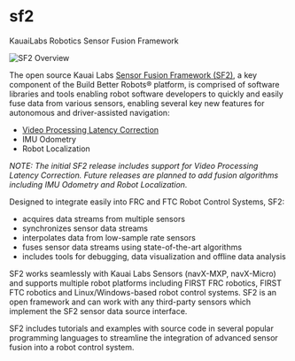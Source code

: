 # sf2
KauaiLabs Robotics Sensor Fusion Framework

![SF2 Overview](http://sf2.kauailabs.com/wp-content/uploads/2016/12/SF2_Overview.png)

The open source Kauai Labs [Sensor Fusion Framework (SF2)](http://sf2.kauailabs.com), a key component of the Build Better Robots® platform, is comprised of software libraries and tools enabling robot software developers to quickly and easily fuse data from various sensors, enabling several key new features for autonomous and driver-assisted navigation:

- [Video Processing Latency Correction](http://sf2.kauailabs.com/examples/video-processing-latency-correction/)
- IMU Odometry
- Robot Localization

<i>NOTE:  The initial SF2 release includes support for Video Processing Latency Correction.  Future releases are planned to add fusion algorithms including IMU Odometry and Robot Localization.</i>

Designed to integrate easily into FRC and FTC Robot Control Systems, SF2:

- acquires data streams from multiple sensors
- synchronizes sensor data streams
- interpolates data from low-sample rate sensors
- fuses sensor data streams using state-of-the-art algorithms
- includes tools for debugging, data visualization and offline data analysis

SF2 works seamlessly with Kauai Labs Sensors (navX-MXP, navX-Micro) and supports multiple robot platforms including FIRST FRC robotics, FIRST FTC robotics and Linux/Windows-based robot control systems. SF2 is an open framework and can work with any third-party sensors which implement the SF2 sensor data source interface.

SF2 includes tutorials and examples with source code in several popular programming languages to streamline the integration of advanced sensor fusion into a robot control system.
